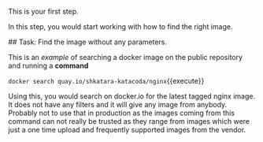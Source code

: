 This is your first step.

In this step, you would start working with how to find the right image. 

## Task: Find the image without any parameters.

This is an _example_ of searching a docker image on the public repository and running a **command**

`docker search quay.io/shkatara-katacoda/nginx`{{execute}}

Using this, you would search on docker.io for the latest tagged nginx image. It does not have any filters and it will give any image from anybody. Probably not to use that in production as the images coming from this command can not really be trusted as they range from images which were just a one time upload and frequently supported images from the vendor. 

